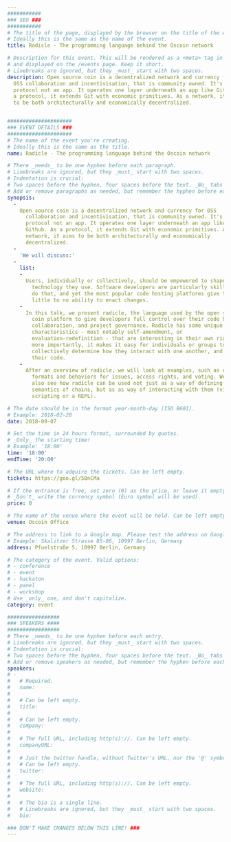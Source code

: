 ```yaml
---
###########
### SEO ###
###########
# The title of the page, displayed by the browser on the title of the window.
# Ideally this is the same as the name of the event.
title: Radicle - The programming language behind the Oscoin network

# Description for this event. This will be rendered as a <meta> tag in the HTML,
# and displayed on the /events page. Keep it short.
# Linebreaks are ignored, but they _must_ start with two spaces.
description: Open source coin is a decentralized network and currency for
  OSS collaboration and incentivisation, that is community owned. It's a
  protocol not an app. It operates one layer underneath an app like Github. As
  a protocol, it extends Git with economic primitives. As a network, it aims
  to be both architecturally and economically decentralized.


#####################
### EVENT DETAILS ###
#####################
# The name of the event you're creating.
# Ideally this is the same as the title.
name: Radicle - The programming language behind the Oscoin network

# There _needs_ to be one hyphen before each paragraph.
# Linebreaks are ignored, but they _must_ start with two spaces.
# Indentation is crucial:
# Two spaces before the hyphen, four spaces before the text. _No_ tabs allowed.
# Add or remove paragraphs as needed, but remember the hyphen before each entry.
synopsis:
  -
    Open source coin is a decentralized network and currency for OSS
      collaboration and incentivisation, that is community owned. It's a
      protocol not an app. It operates one layer underneath an app like
      Github. As a protocol, it extends Git with economic primitives. As a
      network, it aims to be both architecturally and economically
      decentralized.
  -
    'We will discuss:'
  -
    list:
    -
      Users, individually or collectively, should be empowered to shape the
        technology they use. Software developers are particularly skilled to
        do that, and yet the most popular code hosting platforms give them
        little to no ability to enact changes.
    -
      In this talk, we present radicle, the language used by the open source
        coin platform to give developers full control over their code hosting,
        collaboration, and project governance. Radicle has some unique
        characteristics - most notably self-amendment, or
        evaluation-redefinition - that are interesting in their own right. But
        more importantly, it makes it easy for individuals or groups to
        collectively determine how they interact with one another, and with
        their code.
    -
      After an overview of radicle, we will look at examples, such as custom
        formats and behaviors for issues, access rights, and voting. We will
        also see how radicle can be used not just as a way of defining the
        semantics of chains, but as as way of interacting with them (via
        scripting or a REPL).

# The date should be in the format year-month-day (ISO 8601).
# Example: 2018-02-28
date: 2018-09-07

# Set the time in 24 hours format, surrounded by quotes.
# _Only_ the starting time!
# Example: '18:00'
time: '18:00'
endTime: '20:00'

# The URL where to adquire the tickets. Can be left empty.
tickets: https://goo.gl/5BnCMa

# If the entrance is free, set zero (0) as the price, or leave it empty.
# _Don't_ write the currency symbol (Euro symbol will be used).
price: 0

# The name of the venue where the event will be held. Can be left empty.
venue: Oscoin Office

# The address to link to a Google map. Please test the address on Google Maps.
# Example: Skalitzer Strasse 85-86, 10997 Berlin, Germany
address: Pfuelstraße 5, 10997 Berlin, Germany

# The category of the event. Valid options:
# - conference
# - event
# - hackaton
# - panel
# - workshop
# Use _only_ one, and don't capitalize.
category: event

#################
### SPEAKERS ####
#################
# There _needs_ to be one hyphen before each entry.
# Linebreaks are ignored, but they _must_ start with two spaces.
# Indentation is crucial:
# Two spaces before the hyphen, four spaces before the text. _No_ tabs allowed.
# Add or remove speakers as needed, but remember the hyphen before each entry.
speakers:
# -
#   # Required.
#   name:
#
#   # Can be left empty.
#   title:
#
#   # Can be left empty.
#   company:
#
#   # The full URL, including http(s)://. Can be left empty.
#   companyURL:
#
#   # Just the twitter handle, without Twitter's URL, nor the '@' symbol.
#   # Can be left empty.
#   twitter:
#
#   # The full URL, including http(s)://. Can be left empty.
#   website:
#
#   # The bio is a single line.
#   # Linebreaks are ignored, but they _must_ start with two spaces.
#   bio:

### DON'T MAKE CHANGES BELOW THIS LINE! ###
---
```

<!-- ### DON'T MAKE CHANGES BELOW THIS LINE! ### -->

<Event-Content/>
